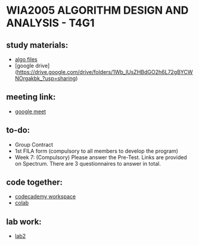 # WIA2005 ALGORITHM DESIGN AND ANALYSIS - T4G1


## study materials:
- [algo files](https://github.com/ftp7/um-2022/tree/main/um-algo)
- [google drive] (https://drive.google.com/drive/folders/1Wb_lUsZHBdGO2h6L72gBYCWNOrgakbk_?usp=sharing)

## meeting link:
- [google meet](https://meet.google.com/jbq-gcgh-ubd)

## to-do:
- Group Contract
- 1st FILA form (compulsory to all members to develop the program)
- Week 7: (Compulsory) Please answer the Pre-Test. Links are provided on Spectrum. There are 3 questionnaires to answer in total.

## code together:
- [codecademy workspace](https://www.codecademy.com/workspaces/625c06df0bc923bbc6e97c1b)
- [colab](https://drive.google.com/file/d/1-MAuE4Sfi6S87W7C67gg7xFX9d0ctS0C/view?usp=sharing)

## lab work:
- [lab2](/lab2.html)
